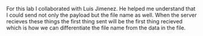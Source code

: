 For this lab I collaborated with Luis Jimenez. He helped me understand that I could send not only the payload but the file name as well.
When the server recieves these things the first thing sent will be the first thing recieved which is how we can differentiate the file name from the
data in the file.